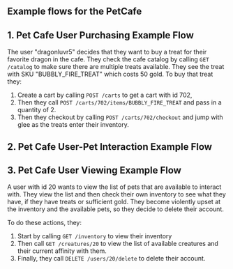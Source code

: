 ## Example flows for the PetCafe

## 1. Pet Cafe User Purchasing Example Flow

The user "dragonluvr5" decides that they want to buy a treat for their favorite dragon in the cafe. They check the cafe catalog by calling ```GET /catalog``` to make sure there are multiple treats available. They see the treat with SKU "BUBBLY_FIRE_TREAT" which costs 50 gold.
To buy that treat they:
1. Create a cart by calling ```POST /carts``` to get a cart with id 702,
2. Then they call ```POST /carts/702/items/BUBBLY_FIRE_TREAT``` and pass in a quantity of 2.
3. Then they checkout by calling ```POST /carts/702/checkout``` and jump with glee as the treats enter their inventory. 

## 2. Pet Cafe User-Pet Interaction Example Flow

## 3. Pet Cafe User Viewing Example Flow

A user with id 20 wants to view the list of pets that are available to interact with. They view the list and then check their own inventory to see what they have, if they have treats or sufficient gold. They become violently upset at the inventory and the available pets, so they decide to delete their account.

To do these actions, they:
1. Start by calling ```GET /inventory``` to view their inventory
2. Then call ```GET /creatures/20``` to view the list of available creatures and their current affinity with them.
3. Finally, they call ```DELETE /users/20/delete``` to delete their account.
